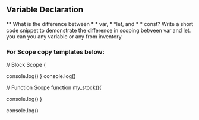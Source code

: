 ## Variable Declaration
** What is the difference between * *  var, * *let, and * * const?
Write a short code snippet to demonstrate the difference in scoping between var and let.
you can you any variable or any from inventory

### For Scope copy templates below:


// Block Scope
{
   
   console.log()
}
   console.log()



// Function Scope
function my_stock(){

  console.log()
}

console.log()
